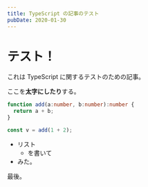```yaml
---
title: TypeScript の記事のテスト
pubDate: 2020-01-30
---
```


# テスト！

これは TypeScript に関するテストのための記事。

ここを**太字にしたり**する。

```ts
function add(a:number, b:number):number {
  return a + b;
}

const v = add(1 + 2);
```

- リスト
  - を書いて
- みた。

最後。

